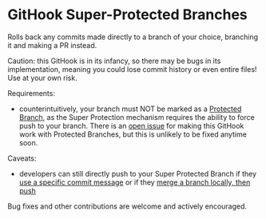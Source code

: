 # GitHook Super-Protected Branches
Rolls back any commits made directly to a branch of your choice, branching it and making a PR instead.

Caution: this GitHook is in its infancy, so there may be bugs in its implementation, meaning you could lose commit history or even entire files! Use at your own risk.

Requirements:

* counterintuitively, your branch must NOT be marked as a [Protected Branch](https://help.github.com/articles/about-protected-branches/), as the Super Protection mechanism requires the ability to force push to your branch. There is an [open issue](https://github.com/GitHooksIO/githook-super-protected-branches/issues/1) for making this GitHook work with Protected Branches, but this is unlikely to be fixed anytime soon.

Caveats:

* developers can still directly push to your Super Protected Branch if they [use a specific commit message](https://github.com/GitHooksIO/githook-super-protected-branches/issues/4) or if they [merge a branch locally, then push](https://github.com/GitHooksIO/githook-super-protected-branches/issues/5)

Bug fixes and other contributions are welcome and actively encouraged.
